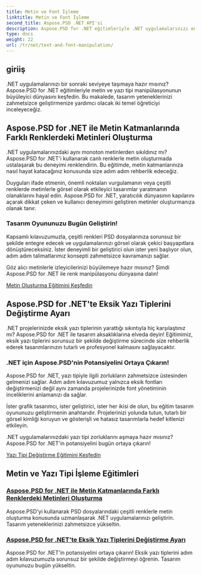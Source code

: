 ```yaml
---
title: Metin ve Font İşleme
linktitle: Metin ve Font İşleme
second_title: Aspose.PSD .NET API'si
description: Aspose.PSD for .NET eğitimleriyle .NET uygulamalarınızı en üst düzeye çıkarın! Metni canlı renklerde oluşturmayı ve eksik yazı tiplerini sorunsuz bir şekilde değiştirmeyi öğrenin.
type: docs
weight: 22
url: /tr/net/text-and-font-manipulation/
---
```


## giriiş

.NET uygulamalarınızı bir sonraki seviyeye taşımaya hazır mısınız? Aspose.PSD for .NET eğitimleriyle metin ve yazı tipi manipülasyonunun büyüleyici dünyasını keşfedin. Bu makalede, tasarım yeteneklerinizi zahmetsizce geliştirmenize yardımcı olacak iki temel öğreticiyi inceleyeceğiz.

## Aspose.PSD for .NET ile Metin Katmanlarında Farklı Renklerdeki Metinleri Oluşturma

.NET uygulamalarınızdaki aynı monoton metinlerden sıkıldınız mı? Aspose.PSD for .NET'i kullanarak canlı renklerle metin oluşturmada ustalaşarak bu deneyimi renklendirin. Bu eğitimde, metin katmanlarınıza nasıl hayat katacağınız konusunda size adım adım rehberlik edeceğiz.

Duyguları ifade etmenin, önemli noktaları vurgulamanın veya çeşitli renklerde metinlerle görsel olarak etkileyici tasarımlar yaratmanın olanaklarını hayal edin. Aspose.PSD for .NET, yaratıcılık dünyasının kapılarını açarak dikkat çeken ve kullanıcı deneyimini geliştiren metinler oluşturmanıza olanak tanır.

### Tasarım Oyununuzu Bugün Geliştirin!

Kapsamlı kılavuzumuzla, çeşitli renkleri PSD dosyalarınıza sorunsuz bir şekilde entegre edecek ve uygulamalarınızı görsel olarak çekici başyapıtlara dönüştüreceksiniz. İster deneyimli bir geliştirici olun ister yeni başlıyor olun, adım adım talimatlarımız konsepti zahmetsizce kavramanızı sağlar.

Göz alıcı metinlerle izleyicilerinizi büyülemeye hazır mısınız? Şimdi Aspose.PSD for .NET ile renk manipülasyonu dünyasına dalın!

[Metin Oluşturma Eğitimini Keşfedin](./render-text-different-colors/)

## Aspose.PSD for .NET'te Eksik Yazı Tiplerini Değiştirme Ayarı

.NET projelerinizde eksik yazı tiplerinin yarattığı sıkıntıyla hiç karşılaştınız mı? Aspose.PSD for .NET ile tasarım aksaklıklarına elveda deyin! Eğitimimiz, eksik yazı tiplerini sorunsuz bir şekilde değiştirme sürecinde size rehberlik ederek tasarımlarınızın tutarlı ve profesyonel kalmasını sağlayacaktır.

### .NET için Aspose.PSD'nin Potansiyelini Ortaya Çıkarın!

Aspose.PSD for .NET, yazı tipiyle ilgili zorlukların zahmetsizce üstesinden gelmenizi sağlar. Adım adım kılavuzumuz yalnızca eksik fontları değiştirmenizi değil aynı zamanda projelerinizde font yönetiminin inceliklerini anlamanızı da sağlar.

İster grafik tasarımcı, ister geliştirici, ister her ikisi de olun, bu eğitim tasarım oyununuzu geliştirmenin anahtarıdır. Projelerinizi yolunda tutun, tutarlı bir görsel kimliği koruyun ve gösterişli ve hatasız tasarımlarla hedef kitlenizi etkileyin.

.NET uygulamalarınızdaki yazı tipi zorluklarını aşmaya hazır mısınız? Aspose.PSD for .NET'in potansiyelini bugün ortaya çıkarın!

[Yazı Tipi Değiştirme Eğitimini Keşfedin](./replace-missing-fonts/)

## Metin ve Yazı Tipi İşleme Eğitimleri
### [Aspose.PSD for .NET ile Metin Katmanlarında Farklı Renklerdeki Metinleri Oluşturma](./render-text-different-colors/)
Aspose.PSD'yi kullanarak PSD dosyalarındaki çeşitli renklerle metin oluşturma konusunda uzmanlaşarak .NET uygulamalarınızı geliştirin. Tasarım yeteneklerinizi zahmetsizce yükseltin.
### [Aspose.PSD for .NET'te Eksik Yazı Tiplerini Değiştirme Ayarı](./replace-missing-fonts/)
Aspose.PSD for .NET'in potansiyelini ortaya çıkarın! Eksik yazı tiplerini adım adım kılavuzumuzla sorunsuz bir şekilde değiştirmeyi öğrenin. Tasarım oyununuzu bugün yükseltin.